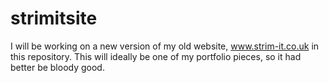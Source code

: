 # strimitsite
I will be working on a new version of my old website, www.strim-it.co.uk in this repository. 
This will ideally be one of my portfolio pieces, so it had better be bloody good. 
